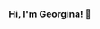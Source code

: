 ### Hi, I'm Georgina! 👋

<!--
**gia-bartlett/gia-bartlett** is a ✨ _special_ ✨ repository because its `README.md` (this file) appears on your GitHub profile.

- 🔭 About me:  
After working in education for just under a decade I took some time away to travel around New Zealand. Now i'm back and I'm diving into the world of tech!  
I am based in the UK :gb:

- 🌱 Training:  
I have a BA in Archaeology and a Masters Degree in Classics and Ancient History.  I am currently a Trainee DevOps Engineer with Sparta Global.  
- ⚡ Hobbies:  
Anything that gets me outdoors! I love climbing and hiking with my dog, Hector!  
I spend a lot of time underground exploring caves all over the world.  

-->
